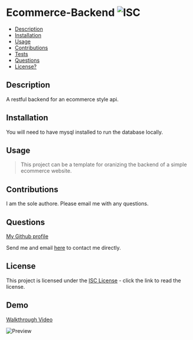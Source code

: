 # Ecommerce-Backend  ![ISC](https://img.shields.io/badge/license-MIT-red)

  - [Description](#description)
  - [Installation](#installation)
  - [Usage](#usage)
  - [Contributions](#contributions)
  - [Tests](#tests)
  - [Questions](#questions)
  - [License?](#license)

  ## Description
 
  A restful backend for an ecommerce style api.

  ## Installation

  You will need to have mysql installed to run the database locally.

  ## Usage

  > This project can be a template for oranizing the backend of a simple ecommerce website.

  ## Contributions
  
  I am the sole authore. Please email me with any questions.

  ## Questions

  [My Github profile](https://github.com/guitarkeegan)

  Send me and email [here](mailto:keegananglim@gmail.com) to contact me directly.

  ## License
  This project is licensed under the [ISC License](https://choosealicense.com/licenses/isc/) - click the link to read the license.
  
 
 ## Demo

 [Walkthrough Video]()

 ![Preview](./images/ecommerce.gif)